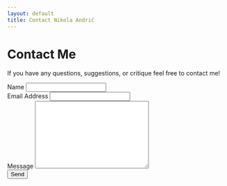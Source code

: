 ```yaml
---
layout: default
title: Contact Nikola Andrić
---
```


<div id="contact">
  <h1 class="pageTitle">Contact Me</h1>
  <div class="contactContent">
   <!-- <p class="intro">Feel <code>contact.html</code> file.</p>-->
    <p></p>
    <p> If you have any questions, suggestions, or critique feel free to contact me!</p>
  <!--  <p>If you have questions about the theme feel free to <a href="mailto:brimaidesigns@gmail.com">email me</a> or create an issue on <a href="https://github.com/brianmaierjr/long-haul">GitHub</a>. Enjoy!</p>-->
  </div>
  <form action="http://formspree.io/your@mail.com" method="POST">
    <label for="name">Name</label>
    <input type="text" id="name" name="name" class="full-width"><br>
    <label for="email">Email Address</label>
    <input type="email" id="email" name="_replyto" class="full-width"><br>
    <label for="message">Message</label>
    <textarea name="message" id="message" cols="30" rows="10" class="full-width"></textarea><br>
    <input type="submit" value="Send" class="button">
  </form>
</div>
